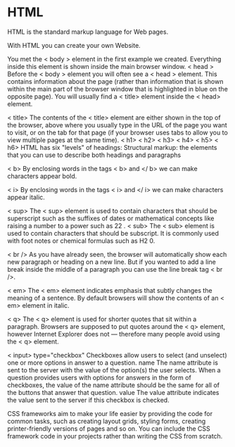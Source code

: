 # HTML
HTML is the standard markup language for Web pages.

With HTML you can create your own Website.


You met the < body > element 
in the first example we created. 
Everything inside this element is 
shown inside the main browser 
window.
< head >
Before the < body > element you 
will often see a < head > element. 
This contains information 
about the page (rather than 
information that is shown within 
the main part of the browser 
window that is highlighted in 
blue on the opposite page). 
You will usually find a < title>
element inside the < head>
element.

< title>
The contents of the < title>
element are either shown in the 
top of the browser, above where 
you usually type in the URL of 
the page you want to visit, or 
on the tab for that page (if your 
browser uses tabs to allow you 
to view multiple pages at the 
same time).
< h1>
< h2>
< h3>
< h4>
< h5>
 < h6>
HTML has six "levels" of 
headings:
Structural markup: the elements that you can use to 
describe both headings and paragraphs

< b>
By enclosing words in the tags 
< b> and </ b> we can make 
characters appear bold.

< i>
By enclosing words in the tags 
< i> and </ i> we can make 
characters appear italic.

< sup>
The < sup> element is used 
to contain characters that 
should be superscript such 
as the suffixes of dates or 
mathematical concepts like 
raising a number to a power such 
as 22
.
< sub>
The < sub> element is used to 
contain characters that should 
be subscript. It is commonly 
used with foot notes or chemical 
formulas such as H2
0.

< br />
As you have already seen, the 
browser will automatically show 
each new paragraph or heading 
on a new line. But if you wanted 
to add a line break inside the 
middle of a paragraph you can 
use the line break tag < br />.

< em>
The < em> element indicates 
emphasis that subtly changes 
the meaning of a sentence.
By default browsers will show 
the contents of an < em> element 
in italic.

< q>
The < q> element is used for 
shorter quotes that sit within 
a paragraph. Browsers are 
supposed to put quotes around 
the < q> element, however 
Internet Explorer does not — 
therefore many people avoid 
using the < q> element.


< input>
type="checkbox"
Checkboxes allow users to select 
(and unselect) one or more 
options in answer to a question.
name
The name attribute is sent to 
the server with the value of the 
option(s) the user selects. When 
a question provides users with 
options for answers in the form 
of checkboxes, the value of the 
name attribute should be the 
same for all of the buttons that 
answer that question.
value
The value attribute indicates 
the value sent to the server if this 
checkbox is checked.

CSS frameworks aim to make your life easier by providing the code for 
common tasks, such as creating layout grids, styling forms, creating 
printer-friendly versions of pages and so on. You can include the CSS 
framework code in your projects rather than writing the CSS from scratch.